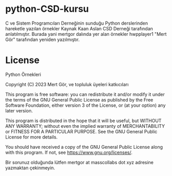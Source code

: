 # python-CSD-kursu

C ve Sistem Programcıları Derneğinin sunduğu Python derslerinden hareketle yazılan örnekler Kaynak Kaan Aslan CSD Derneği tarafından anlatılmıştır. Burada yani mertgor dalında yer alan örnekler hwpplayer1 "Mert Gör" tarafından yeniden yazılmıştır.

# License

Python Örnekleri

Copyright (C) 2023  Mert Gör, ve topluluk üyeleri katkıcıları

This program is free software: you can redistribute it and/or modify
it under the terms of the GNU General Public License as published by
the Free Software Foundation, either version 3 of the License, or
(at your option) any later version.

This program is distributed in the hope that it will be useful,
but WITHOUT ANY WARRANTY; without even the implied warranty of
MERCHANTABILITY or FITNESS FOR A PARTICULAR PURPOSE.  See the
GNU General Public License for more details.

You should have received a copy of the GNU General Public License
along with this program.  If not, see <https://www.gnu.org/licenses/>.

Bir sorunuz olduğunda lütfen mertgor at masscollabs dot xyz adresine yazmaktan çekinmeyin. 

